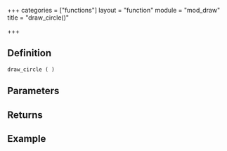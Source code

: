 +++
categories = ["functions"]
layout = "function"
module = "mod_draw"
title = "draw_circle()"

+++

## Definition

    draw_circle ( )

## Parameters

## Returns

## Example
